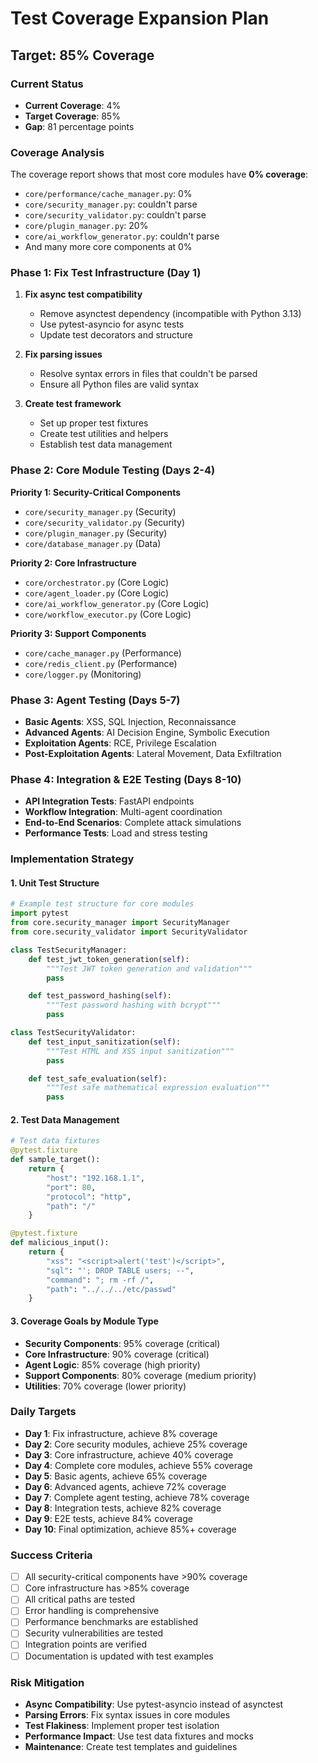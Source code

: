 # Test Coverage Expansion Plan
## Target: 85% Coverage

### Current Status
- **Current Coverage**: 4%
- **Target Coverage**: 85%
- **Gap**: 81 percentage points

### Coverage Analysis
The coverage report shows that most core modules have **0% coverage**:
- `core/performance/cache_manager.py`: 0%
- `core/security_manager.py`: couldn't parse
- `core/security_validator.py`: couldn't parse
- `core/plugin_manager.py`: 20%
- `core/ai_workflow_generator.py`: couldn't parse
- And many more core components at 0%

### Phase 1: Fix Test Infrastructure (Day 1)
1. **Fix async test compatibility**
   - Remove asynctest dependency (incompatible with Python 3.13)
   - Use pytest-asyncio for async tests
   - Update test decorators and structure

2. **Fix parsing issues**
   - Resolve syntax errors in files that couldn't be parsed
   - Ensure all Python files are valid syntax

3. **Create test framework**
   - Set up proper test fixtures
   - Create test utilities and helpers
   - Establish test data management

### Phase 2: Core Module Testing (Days 2-4)
**Priority 1: Security-Critical Components**
- `core/security_manager.py` (Security)
- `core/security_validator.py` (Security)
- `core/plugin_manager.py` (Security)
- `core/database_manager.py` (Data)

**Priority 2: Core Infrastructure**
- `core/orchestrator.py` (Core Logic)
- `core/agent_loader.py` (Core Logic)
- `core/ai_workflow_generator.py` (Core Logic)
- `core/workflow_executor.py` (Core Logic)

**Priority 3: Support Components**
- `core/cache_manager.py` (Performance)
- `core/redis_client.py` (Performance)
- `core/logger.py` (Monitoring)

### Phase 3: Agent Testing (Days 5-7)
- **Basic Agents**: XSS, SQL Injection, Reconnaissance
- **Advanced Agents**: AI Decision Engine, Symbolic Execution
- **Exploitation Agents**: RCE, Privilege Escalation
- **Post-Exploitation Agents**: Lateral Movement, Data Exfiltration

### Phase 4: Integration & E2E Testing (Days 8-10)
- **API Integration Tests**: FastAPI endpoints
- **Workflow Integration**: Multi-agent coordination
- **End-to-End Scenarios**: Complete attack simulations
- **Performance Tests**: Load and stress testing

### Implementation Strategy

#### 1. Unit Test Structure
```python
# Example test structure for core modules
import pytest
from core.security_manager import SecurityManager
from core.security_validator import SecurityValidator

class TestSecurityManager:
    def test_jwt_token_generation(self):
        """Test JWT token generation and validation"""
        pass

    def test_password_hashing(self):
        """Test password hashing with bcrypt"""
        pass

class TestSecurityValidator:
    def test_input_sanitization(self):
        """Test HTML and XSS input sanitization"""
        pass

    def test_safe_evaluation(self):
        """Test safe mathematical expression evaluation"""
        pass
```

#### 2. Test Data Management
```python
# Test data fixtures
@pytest.fixture
def sample_target():
    return {
        "host": "192.168.1.1",
        "port": 80,
        "protocol": "http",
        "path": "/"
    }

@pytest.fixture
def malicious_input():
    return {
        "xss": "<script>alert('test')</script>",
        "sql": "'; DROP TABLE users; --",
        "command": "; rm -rf /",
        "path": "../../../etc/passwd"
    }
```

#### 3. Coverage Goals by Module Type
- **Security Components**: 95% coverage (critical)
- **Core Infrastructure**: 90% coverage (critical)
- **Agent Logic**: 85% coverage (high priority)
- **Support Components**: 80% coverage (medium priority)
- **Utilities**: 70% coverage (lower priority)

### Daily Targets
- **Day 1**: Fix infrastructure, achieve 8% coverage
- **Day 2**: Core security modules, achieve 25% coverage
- **Day 3**: Core infrastructure, achieve 40% coverage
- **Day 4**: Complete core modules, achieve 55% coverage
- **Day 5**: Basic agents, achieve 65% coverage
- **Day 6**: Advanced agents, achieve 72% coverage
- **Day 7**: Complete agent testing, achieve 78% coverage
- **Day 8**: Integration tests, achieve 82% coverage
- **Day 9**: E2E tests, achieve 84% coverage
- **Day 10**: Final optimization, achieve 85%+ coverage

### Success Criteria
- [ ] All security-critical components have >90% coverage
- [ ] Core infrastructure has >85% coverage
- [ ] All critical paths are tested
- [ ] Error handling is comprehensive
- [ ] Performance benchmarks are established
- [ ] Security vulnerabilities are tested
- [ ] Integration points are verified
- [ ] Documentation is updated with test examples

### Risk Mitigation
- **Async Compatibility**: Use pytest-asyncio instead of asynctest
- **Parsing Errors**: Fix syntax issues in core modules
- **Test Flakiness**: Implement proper test isolation
- **Performance Impact**: Use test data fixtures and mocks
- **Maintenance**: Create test templates and guidelines